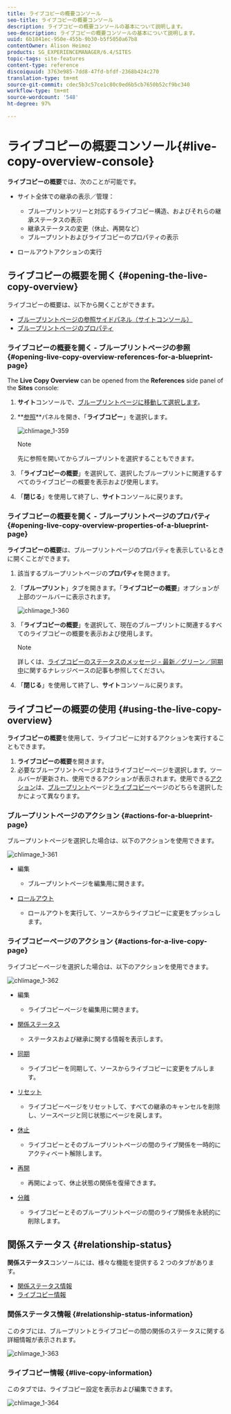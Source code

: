 ```yaml
---
title: ライブコピーの概要コンソール
seo-title: ライブコピーの概要コンソール
description: ライブコピーの概要コンソールの基本について説明します。
seo-description: ライブコピーの概要コンソールの基本について説明します。
uuid: 6b1841ec-950e-455b-9b30-b5f5050a67b8
contentOwner: Alison Heimoz
products: SG_EXPERIENCEMANAGER/6.4/SITES
topic-tags: site-features
content-type: reference
discoiquuid: 3763e985-7dd8-47fd-bfdf-2368b424c270
translation-type: tm+mt
source-git-commit: cdec5b3c57ce1c80c0ed6b5cb7650b52cf9bc340
workflow-type: tm+mt
source-wordcount: '548'
ht-degree: 97%

---
```



# ライブコピーの概要コンソール{#live-copy-overview-console}

**ライブコピーの概要**&#x200B;では、次のことが可能です。

* サイト全体での継承の表示／管理：

   * ブループリントツリーと対応するライブコピー構造、およびそれらの継承ステータスの表示
   * 継承ステータスの変更（休止、再開など）
   * ブループリントおよびライブコピーのプロパティの表示

* ロールアウトアクションの実行

## ライブコピーの概要を開く {#opening-the-live-copy-overview}

ライブコピーの概要は、以下から開くことができます。

* [ブループリントページの参照サイドパネル（サイトコンソール）](#opening-live-copy-overview-references-for-a-blueprint-page)
* [ブループリントページのプロパティ](#opening-live-copy-overview-properties-of-a-blueprint-page)

### ライブコピーの概要を開く - ブループリントページの参照 {#opening-live-copy-overview-references-for-a-blueprint-page}

The **Live Copy Overview** can be opened from the **References** side panel of the **Sites** console:

1. **サイト**&#x200B;コンソールで、[ブループリントページに移動して選択します](/help/sites-authoring/basic-handling.md#viewing-and-selecting-resources)。
1. **[参照](/help/sites-authoring/basic-handling.md#references)**パネルを開き、「**ライブコピー**」を選択します。

   ![chlimage_1-359](assets/chlimage_1-359.png)

   >[!NOTE]
   >
   >先に参照を開いてからブループリントを選択することもできます。

1. 「**ライブコピーの概要**」を選択して、選択したブループリントに関連するすべてのライブコピーの概要を表示および使用します。
1. 「**閉じる**」を使用して終了し、**サイト**&#x200B;コンソールに戻ります。

### ライブコピーの概要を開く - ブループリントページのプロパティ {#opening-live-copy-overview-properties-of-a-blueprint-page}

**ライブコピーの概要**&#x200B;は、ブループリントページのプロパティを表示しているときに開くことができます。

1. 該当するブループリントページの&#x200B;**プロパティ**&#x200B;を開きます。
1. 「**ブループリント**」タブを開きます。「**ライブコピーの概要**」オプションが上部のツールバーに表示されます。

   ![chlimage_1-360](assets/chlimage_1-360.png)

1. 「**ライブコピーの概要**」を選択して、現在のブループリントに関連するすべてのライブコピーの概要を表示および使用します。

   >[!NOTE]
   >
   >詳しくは、[ライブコピーのステータスのメッセージ - 最新／グリーン／同期中](https://helpx.adobe.com/jp/experience-manager/kb/livecopy-status-message---up-to-date-green-in-sync.html)に関するナレッジベースの記事も参照してください。

1. 「**閉じる**」を使用して終了し、**サイト**&#x200B;コンソールに戻ります。

## ライブコピーの概要の使用 {#using-the-live-copy-overview}

**ライブコピーの概要**&#x200B;を使用して、ライブコピーに対するアクションを実行することもできます。

1. **ライブコピーの概要**&#x200B;を開きます。
1. 必要なブループリントページまたはライブコピーページを選択します。ツールバーが更新され、使用できるアクションが表示されます。使用できる[アクション](/help/sites-administering/msm.md#terms-used)は、[ブループリント](#actions-for-a-blueprint-page)ページと[ライブコピー](#actions-for-a-live-copy-page)ページのどちらを選択したかによって異なります。

### ブループリントページのアクション {#actions-for-a-blueprint-page}

ブループリントページを選択した場合は、以下のアクションを使用できます。

![chlimage_1-361](assets/chlimage_1-361.png)

* 編集

   * ブループリントページを編集用に開きます。

* [ロールアウト](/help/sites-administering/msm.md#rollout-and-synchronize)

   * ロールアウトを実行して、ソースからライブコピーに変更をプッシュします。

### ライブコピーページのアクション {#actions-for-a-live-copy-page}

ライブコピーページを選択した場合は、以下のアクションを使用できます。

![chlimage_1-362](assets/chlimage_1-362.png)

* 編集

   * ライブコピーページを編集用に開きます。

* [関係ステータス](#relationship-status)

   * ステータスおよび継承に関する情報を表示します。

* [同期](/help/sites-administering/msm.md#rollout-and-synchronize)

   * ライブコピーを同期して、ソースからライブコピーに変更をプルします。

* [リセット](/help/sites-administering/msm-livecopy.md#resetting-a-live-copy-page)

   * ライブコピーページをリセットして、すべての継承のキャンセルを削除し、ソースページと同じ状態にページを戻します。

* [休止](/help/sites-administering/msm.md#suspending-and-cancelling-inheritance-and-synchronization)

   * ライブコピーとそのブループリントページの間のライブ関係を一時的にアクティベート解除します。

* [再開](/help/sites-administering/msm-livecopy.md#resuming-inheritance-for-a-page)

   * 再開によって、休止状態の関係を復帰できます。

* [分離](/help/sites-administering/msm.md#detaching-a-live-copy)

   * ライブコピーとそのブループリントページの間のライブ関係を永続的に削除します。

## 関係ステータス {#relationship-status}

**関係ステータス**&#x200B;コンソールには、様々な機能を提供する 2 つのタブがあります。

* [関係ステータス情報](#relationship-status-information)
* [ライブコピー情報](#live-copy-information)

### 関係ステータス情報 {#relationship-status-information}

このタブには、ブループリントとライブコピーの間の関係のステータスに関する詳細情報が表示されます。

![chlimage_1-363](assets/chlimage_1-363.png)

### ライブコピー情報 {#live-copy-information}

このタブでは、ライブコピー設定を表示および編集できます。

![chlimage_1-364](assets/chlimage_1-364.png)

